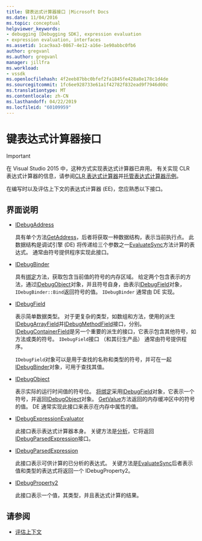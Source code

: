 ```yaml
---
title: 键表达式计算器接口 |Microsoft Docs
ms.date: 11/04/2016
ms.topic: conceptual
helpviewer_keywords:
- debugging [Debugging SDK], expression evaluation
- expression evaluation, interfaces
ms.assetid: 1cac9aa3-0867-4e12-a16e-1e90abbc0fb6
author: gregvanl
ms.author: gregvanl
manager: jillfra
ms.workload:
- vssdk
ms.openlocfilehash: 4f2eeb87bbc0bfef2fa1845fe428a8e178c1d4de
ms.sourcegitcommit: 1fc6ee928733e61a1f42782f832ead9f7946d00c
ms.translationtype: MT
ms.contentlocale: zh-CN
ms.lasthandoff: 04/22/2019
ms.locfileid: "60109959"
---
```

# <a name="key-expression-evaluator-interfaces"></a>键表达式计算器接口
> [!IMPORTANT]
>  在 Visual Studio 2015 中，这种方式实现表达式计算器已弃用。 有关实现 CLR 表达式计算器的信息，请参阅[CLR 表达式计算器](https://github.com/Microsoft/ConcordExtensibilitySamples/wiki/CLR-Expression-Evaluators)并[托管表达式计算器示例](https://github.com/Microsoft/ConcordExtensibilitySamples/wiki/Managed-Expression-Evaluator-Sample)。

 在编写时以及评估上下文的表达式计算器 (EE)，您应熟悉以下接口。

## <a name="interface-descriptions"></a>界面说明

- [IDebugAddress](../../extensibility/debugger/reference/idebugaddress.md)

     具有单个方法[GetAddress](../../extensibility/debugger/reference/idebugaddress-getaddress.md)，后者将获取一种数据结构，表示当前执行点。 此数据结构是调试引擎 (DE) 将传递给三个参数之一[EvaluateSync](../../extensibility/debugger/reference/idebugparsedexpression-evaluatesync.md)方法计算的表达式。 通常由符号提供程序实现此接口。

- [IDebugBinder](../../extensibility/debugger/reference/idebugbinder.md)

     具有[绑定](../../extensibility/debugger/reference/idebugbinder-bind.md)方法，获取包含当前值的符号的内存区域。 给定两个包含表示的方法，通过[IDebugObject](../../extensibility/debugger/reference/idebugobject.md)对象，并且符号自身，由表示[IDebugField](../../extensibility/debugger/reference/idebugfield.md)对象，`IDebugBinder::Bind`返回符号的值。 `IDebugBinder` 通常由 DE 实现。

- [IDebugField](../../extensibility/debugger/reference/idebugfield.md)

     表示简单数据类型。 对于更复杂的类型，如数组和方法，使用的派生[IDebugArrayField](../../extensibility/debugger/reference/idebugarrayfield.md)并[IDebugMethodField](../../extensibility/debugger/reference/idebugmethodfield.md)接口，分别。 [IDebugContainerField](../../extensibility/debugger/reference/idebugcontainerfield.md)是另一个重要的派生的接口，它表示包含其他符号，如方法或类的符号。 `IDebugField`接口 （和其衍生产品） 通常由符号提供程序。

     `IDebugField`对象可以是用于查找的名称和类型的符号，并可在一起[IDebugBinder](../../extensibility/debugger/reference/idebugbinder.md)对象，可用于查找其值。

- [IDebugObject](../../extensibility/debugger/reference/idebugobject.md)

     表示实际的运行时间值的符号位。 [将绑定](../../extensibility/debugger/reference/idebugbinder-bind.md)采用[IDebugField](../../extensibility/debugger/reference/idebugfield.md)对象，它表示一个符号，并返回[IDebugObject](../../extensibility/debugger/reference/idebugobject.md)对象。 [GetValue](../../extensibility/debugger/reference/idebugobject-getvalue.md)方法返回的内存缓冲区中的符号的值。 DE 通常实现此接口来表示在内存中属性的值。

- [IDebugExpressionEvaluator](../../extensibility/debugger/reference/idebugexpressionevaluator.md)

     此接口表示表达式计算器本身。 关键方法是[分析](../../extensibility/debugger/reference/idebugexpressionevaluator-parse.md)，它将返回[IDebugParsedExpression](../../extensibility/debugger/reference/idebugparsedexpression.md)接口。

- [IDebugParsedExpression](../../extensibility/debugger/reference/idebugparsedexpression.md)

     此接口表示可供计算的已分析的表达式。 关键方法是[EvaluateSync](../../extensibility/debugger/reference/idebugparsedexpression-evaluatesync.md)后者表示值和类型的表达式将返回一个 IDebugProperty2。

- [IDebugProperty2](../../extensibility/debugger/reference/idebugproperty2.md)

     此接口表示一个值，其类型，并且表达式计算的结果。

## <a name="see-also"></a>请参阅
- [评估上下文](../../extensibility/debugger/evaluation-context.md)